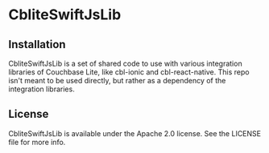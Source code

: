 # CbliteSwiftJsLib

## Installation

CbliteSwiftJsLib is a set of shared code to use with various integration libraries of Couchbase Lite, like cbl-ionic and cbl-react-native.  This repo isn't meant to be used directly, but rather as a dependency of the integration libraries.

## License

CbliteSwiftJsLib is available under the Apache 2.0 license. See the LICENSE file for more info.
